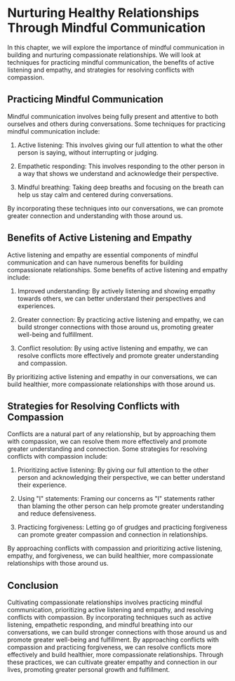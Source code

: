 Nurturing Healthy Relationships Through Mindful Communication
=================================================================================================================

In this chapter, we will explore the importance of mindful communication in building and nurturing compassionate relationships. We will look at techniques for practicing mindful communication, the benefits of active listening and empathy, and strategies for resolving conflicts with compassion.

Practicing Mindful Communication
--------------------------------

Mindful communication involves being fully present and attentive to both ourselves and others during conversations. Some techniques for practicing mindful communication include:

1. Active listening: This involves giving our full attention to what the other person is saying, without interrupting or judging.

2. Empathetic responding: This involves responding to the other person in a way that shows we understand and acknowledge their perspective.

3. Mindful breathing: Taking deep breaths and focusing on the breath can help us stay calm and centered during conversations.

By incorporating these techniques into our conversations, we can promote greater connection and understanding with those around us.

Benefits of Active Listening and Empathy
----------------------------------------

Active listening and empathy are essential components of mindful communication and can have numerous benefits for building compassionate relationships. Some benefits of active listening and empathy include:

1. Improved understanding: By actively listening and showing empathy towards others, we can better understand their perspectives and experiences.

2. Greater connection: By practicing active listening and empathy, we can build stronger connections with those around us, promoting greater well-being and fulfillment.

3. Conflict resolution: By using active listening and empathy, we can resolve conflicts more effectively and promote greater understanding and compassion.

By prioritizing active listening and empathy in our conversations, we can build healthier, more compassionate relationships with those around us.

Strategies for Resolving Conflicts with Compassion
--------------------------------------------------

Conflicts are a natural part of any relationship, but by approaching them with compassion, we can resolve them more effectively and promote greater understanding and connection. Some strategies for resolving conflicts with compassion include:

1. Prioritizing active listening: By giving our full attention to the other person and acknowledging their perspective, we can better understand their experience.

2. Using "I" statements: Framing our concerns as "I" statements rather than blaming the other person can help promote greater understanding and reduce defensiveness.

3. Practicing forgiveness: Letting go of grudges and practicing forgiveness can promote greater compassion and connection in relationships.

By approaching conflicts with compassion and prioritizing active listening, empathy, and forgiveness, we can build healthier, more compassionate relationships with those around us.

Conclusion
----------

Cultivating compassionate relationships involves practicing mindful communication, prioritizing active listening and empathy, and resolving conflicts with compassion. By incorporating techniques such as active listening, empathetic responding, and mindful breathing into our conversations, we can build stronger connections with those around us and promote greater well-being and fulfillment. By approaching conflicts with compassion and practicing forgiveness, we can resolve conflicts more effectively and build healthier, more compassionate relationships. Through these practices, we can cultivate greater empathy and connection in our lives, promoting greater personal growth and fulfillment.

